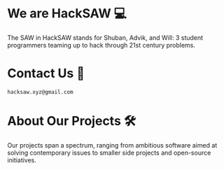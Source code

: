 # We are HackSAW 💻

The SAW in HackSAW stands for Shuban, Advik, and Will: 3 student programmers teaming up to hack through 21st century problems.

# Contact Us 🤝

`hacksaw.xyz@gmail.com`

# About Our Projects 🛠️

Our projects span a spectrum, ranging from ambitious software aimed at solving contemporary issues to smaller side projects and open-source initiatives.
